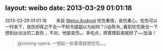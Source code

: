 layout: weibo
date: 2013-03-29 01:01:18
---
2013-03-29 01:01:18  &nbsp;&nbsp;&nbsp;&nbsp;&nbsp;&nbsp; 来自 <a href="http://app.weibo.com/t/feed/l4RWD" rel="nofollow">Weico.Android</a>
 忧伤重情，哀伤重心，忧伤可以一时来下，哀伤却挥之不去～不知令姐姐以为如何？//@陈令_:看到忧伤我也一下想到@淡淡的二哀伤 ，不对，他是哀伤。。多吃点，把胃撑起来就好了~~加油！
>  @zxwing-opera: 一想起一些事情就很忧伤。。。 ​​​
